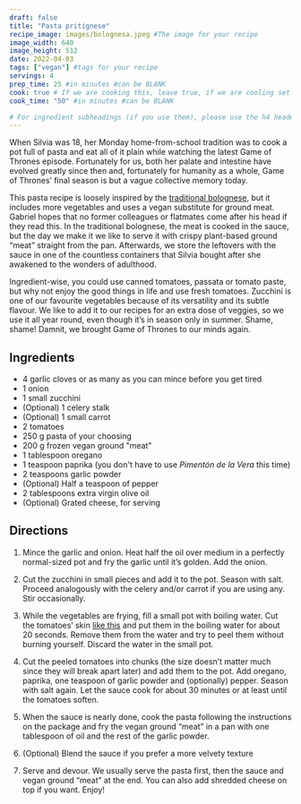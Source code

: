 ```yaml
---
draft: false
title: "Pasta pritignese"
recipe_image: images/bolognesa.jpeg #The image for your recipe
image_width: 640
image_height: 512
date: 2022-04-03
tags: ["vegan"] #tags for your recipe
servings: 4
prep_time: 25 #in minutes #can be BLANK
cook: true # If we are cooking this, leave true, if we are cooling set to false
cook_time: "50" #in minutes #can be BLANK

# For ingredient subheadings (if you use them), please use the h4 header.  For print view I have those elements targeted
---
```


When Silvia was 18, her Monday home-from-school tradition was to cook a pot full of pasta and eat all of it plain while watching the latest Game of Thrones episode. Fortunately for us, both her palate and intestine have evolved greatly since then and, fortunately for humanity as a whole, Game of Thrones’ final season is but a vague collective memory today.

This pasta recipe is loosely inspired by the [traditional bolognese](https://youtu.be/Gyz7s3cFjZU), but it includes more vegetables and uses a vegan substitute for ground meat. Gabriel hopes that no former colleagues or flatmates come after his head if they read this. In the traditional bolognese, the meat is cooked in the sauce, but the day we make it we like to serve it with crispy plant-based ground “meat” straight from the pan. Afterwards, we store the leftovers with the sauce in one of the countless containers that Silvia bought after she awakened to the wonders of adulthood.

Ingredient-wise, you could use canned tomatoes, passata or tomato paste, but why not enjoy the good things in life and use fresh tomatoes. Zucchini is one of our favourite vegetables because of its versatility and its subtle flavour. We like to add it to our recipes for an extra dose of veggies, so we use it all year round, even though it’s in season only in summer. Shame, shame! Damnit, we brought Game of Thrones to our minds again.

## Ingredients

- 4 garlic cloves or as many as you can mince before you get tired
- 1 onion
- 1 small zucchini
- (Optional) 1 celery stalk
- (Optional) 1 small carrot
- 2 tomatoes
- 250 g pasta of your choosing
- 200 g frozen vegan ground "meat"
- 1 tablespoon oregano
- 1 teaspoon paprika (you don't have to use *Pimentón de la Vera* this time)
- 2 teaspoons garlic powder
- (Optional) Half a teaspoon of pepper
- 2 tablespoons extra virgin olive oil
- (Optional) Grated cheese, for serving

## Directions

1. Mince the garlic and onion. Heat half the oil over medium in a perfectly normal-sized pot and fry the garlic until it’s golden. Add the onion.

2. Cut the zucchini in small pieces and add it to the pot. Season with salt. Proceed analogously with the celery and/or carrot if you are using any. Stir occasionally.

3. While the vegetables are frying, fill a small pot with boiling water. Cut the tomatoes’ skin [like this](https://youtu.be/IdIQnsjOIL0?t=24) and put them in the boiling water for about 20 seconds. Remove them from the water and try to peel them without burning yourself. Discard the water in the small pot.

4. Cut the peeled tomatoes into chunks (the size doesn’t matter much since they will break apart later) and add them to the pot. Add oregano, paprika, one teaspoon of garlic powder and (optionally) pepper. Season with salt again. Let the sauce cook for about 30 minutes or at least until the tomatoes soften.

5. When the sauce is nearly done, cook the pasta following the instructions on the package and fry the vegan ground “meat” in a pan with one tablespoon of oil and the rest of the garlic powder.

6. (Optional) Blend the sauce if you prefer a more velvety texture

7. Serve and devour. We usually serve the pasta first, then the sauce and vegan ground “meat” at the end. You can also add shredded cheese on top if you want. Enjoy! 
